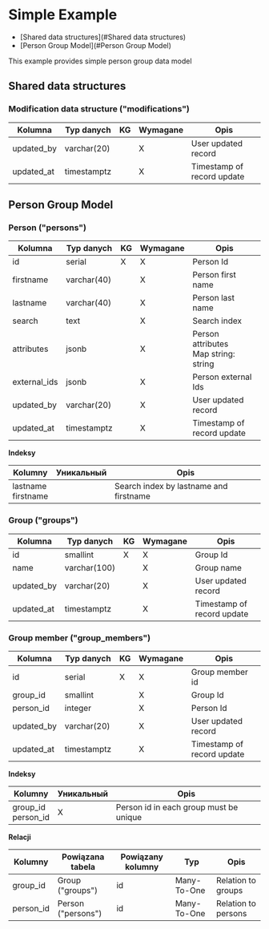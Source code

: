#  Simple Example

* [Shared data structures](#Shared data structures)
* [Person Group Model](#Person Group Model)


This example provides simple person group data model

## Shared data structures

### Modification data structure ("modifications")

| Kolumna | Typ danych | KG | Wymagane | Opis |
| ------- | ------- | ------- | ------- | ------- |
| updated_by | varchar(20) |  | X | User updated record |
| updated_at | timestamptz |  | X | Timestamp of record update |

## Person Group Model

### Person ("persons")

| Kolumna | Typ danych | KG | Wymagane | Opis |
| ------- | ------- | ------- | ------- | ------- |
| id | serial | X | X | Person Id |
| firstname | varchar(40) |  | X | Person first name |
| lastname | varchar(40) |  | X | Person last name |
| search | text |  | X | Search index |
| attributes | jsonb |  | X | Person attributes<br>Map string: string |
| external_ids | jsonb |  | X | Person external Ids |
| updated_by | varchar(20) |  | X | User updated record |
| updated_at | timestamptz |  | X | Timestamp of record update |


**Indeksy**

| Kolumny | Уникальный | Opis|
| ------- | ------- | ------- |
| lastname<br>firstname |  | Search index by lastname and firstname |

### Group ("groups")

| Kolumna | Typ danych | KG | Wymagane | Opis |
| ------- | ------- | ------- | ------- | ------- |
| id | smallint | X | X | Group Id |
| name | varchar(100) |  | X | Group name |
| updated_by | varchar(20) |  | X | User updated record |
| updated_at | timestamptz |  | X | Timestamp of record update |

### Group member ("group_members")

| Kolumna | Typ danych | KG | Wymagane | Opis |
| ------- | ------- | ------- | ------- | ------- |
| id | serial | X | X | Group member id |
| group_id | smallint |  | X | Group Id |
| person_id | integer |  | X | Person Id |
| updated_by | varchar(20) |  | X | User updated record |
| updated_at | timestamptz |  | X | Timestamp of record update |


**Indeksy**

| Kolumny | Уникальный | Opis|
| ------- | ------- | ------- |
| group_id<br>person_id | X | Person id in each group must be unique |


**Relacji**

| Kolumny  | Powiązana tabela | Powiązany kolumny | Typ | Opis|
| ------- | ------- | ------- | ------- | ------- |
| group_id | Group ("groups") | id | Many-To-One | Relation to groups |
| person_id | Person ("persons") | id | Many-To-One | Relation to persons |

